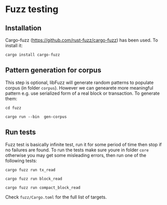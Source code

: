 # Fuzz testing

## Installation
Cargo-fuzz (https://github.com/rust-fuzz/cargo-fuzz) has been used. 
To install it:

```
cargo install cargo-fuzz
```

## Pattern generation for corpus
This step is optional, libFuzz will generate random patterns to populate
corpus (in folder `corpus`). However we can genearete more meaningful pattern 
e.g. use serialized form of a real block or transaction. To generate them:

```
cd fuzz

cargo run --bin  gen-corpus
```

## Run tests
Fuzz test is basically infinite test, run it for some period of time then
stop if no failures are found.
To run the tests make sure youre in folder `core` otherwise you may get 
some misleading errors, then run one of the following tests:
```
cargo fuzz run tx_read

cargo fuzz run block_read

cargo fuzz run compact_block_read

```
Check `fuzz/Cargo.toml` for the full list of targets.
